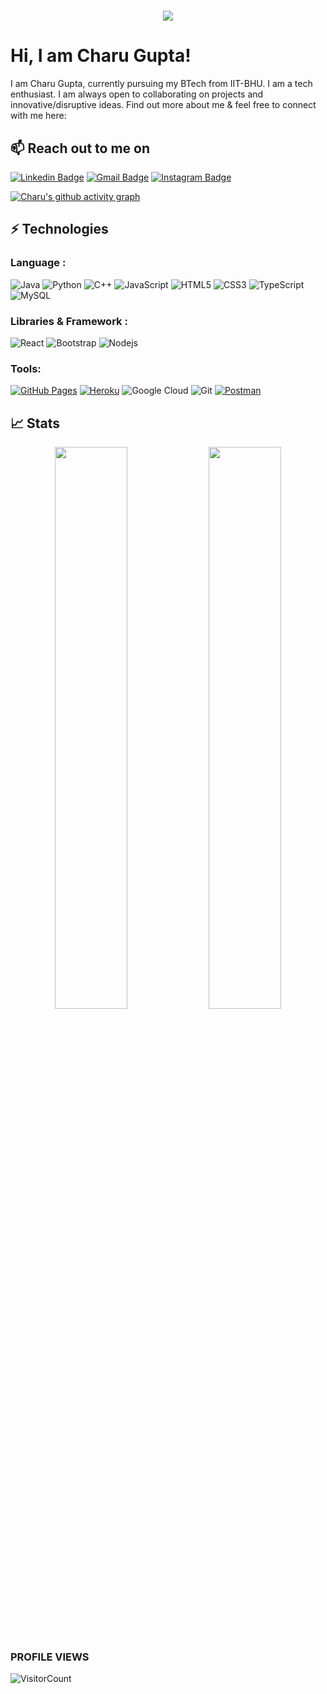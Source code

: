 <h1 align="center">
  <a href="https://git.io/typing-svg">
    <img src="https://readme-typing-svg.herokuapp.com/?lines=Konnichiwa!+👋&center=true&size=30">
  </a>
</h1>
<h1>Hi, I am Charu Gupta! </h1>

I am Charu Gupta, currently pursuing my BTech from IIT-BHU. I am a tech enthusiast. I am always open to collaborating on projects and innovative/disruptive ideas. Find out more about me & feel free to connect with me here:
<h2>📫 Reach out to me on</h2>


[![Linkedin Badge](https://img.shields.io/badge/-LinkedIn-blue?style=flat-square&logo=Linkedin&logoColor=white&link=https://in.linkedin.com/in/charu-gupta-12b385196?original_referer=https%3A%2F%2Fwww.google.com%2F)](https://in.linkedin.com/in/charu-gupta-12b385196?original_referer=https%3A%2F%2Fwww.google.com%2F)
[![Gmail Badge](https://img.shields.io/badge/-Gmail-c14438?style=flat-square&logo=Gmail&logoColor=white&link=mailto:guptacharu105@gmail.com)](mailto:guptacharu105@gmail.com)
[![Instagram Badge](https://img.shields.io/badge/Instagram-E4405F?style=flat-square&logo=instagram&logoColor=white&link=https://instagram.com/azor_ahai_01?igshid=YmMyMTA2M2Y=)](https://instagram.com/azor_ahai_01?igshid=YmMyMTA2M2Y=)

[![Charu's github activity graph](https://activity-graph.herokuapp.com/graph?username=charu-dev&theme=react-dark&bg_color=20232a&hide_border=true&area=true)](https://github.com/charu-dev/github-readme-activity-graph)

## ⚡ Technologies

### Language :

![Java](https://img.shields.io/badge/-java-E34A86?style=flat-square&logo=java)
![Python](https://img.shields.io/badge/-Python-black?style=flat-square&logo=Python)
![C++](https://img.shields.io/badge/-C++-00599C?style=flat-square&logo=c)
![JavaScript](https://img.shields.io/badge/-JavaScript-black?style=flat-square&logo=javascript)
![HTML5](https://img.shields.io/badge/-HTML5-E34F26?style=flat-square&logo=html5&logoColor=white)
![CSS3](https://img.shields.io/badge/-CSS3-1572B6?style=flat-square&logo=css3)
![TypeScript](https://img.shields.io/badge/-TypeScript-007ACC?style=flat-square&logo=typescript)
![MySQL](https://img.shields.io/badge/-MySQL-black?style=flat-square&logo=mysql)
### Libraries & Framework :

![React](https://img.shields.io/badge/-React-black?style=flat-square&logo=react)
![Bootstrap](https://img.shields.io/badge/-Bootstrap-563D7C?style=flat-square&logo=bootstrap)
![Nodejs](https://img.shields.io/badge/-Nodejs-black?style=flat-square&logo=Node.js)

### Tools:

<a href="#"><img alt="GitHub Pages" src="https://img.shields.io/badge/GitHub%20Pages-%23327FC7.svg?logo=github&logoColor=white"></a> 
<a href="#"><img alt="Heroku" src="https://img.shields.io/badge/Heroku%20-%23430098.svg?logo=heroku&logoColor=white"></a>
![Google Cloud](https://img.shields.io/badge/Google%20Cloud-black?style=flat-square&logo=google-cloud)
![Git](https://img.shields.io/badge/-Git-black?style=flat-square&logo=git)
<a href="#"><img alt="Postman" src="https://img.shields.io/badge/Postman-FF6C37?logo=postman&logoColor=white"></a>

## 📈 Stats

<p align="center">
	
  <img width="48%" src="https://github-readme-stats.vercel.app/api?username=charu-dev&show_icons=true&theme=tokyonight" />
  <img width="48%" src="https://github-readme-streak-stats.herokuapp.com/?user=charu-dev&theme=tokyonight" />
</p>
<br>
<!-- <div align="center">
    <a href="https://github.com/ryo-ma/github-profile-trophy" title="Go to Source">
      <img src="https://github-profile-trophy.vercel.app/?username=charu-dev&theme=nord&column=7" alt="Trophies" />
    </a>
  </div>
</div> -->

### PROFILE VIEWS 
![VisitorCount](https://profile-counter.glitch.me/charu-dev/count.svg)
